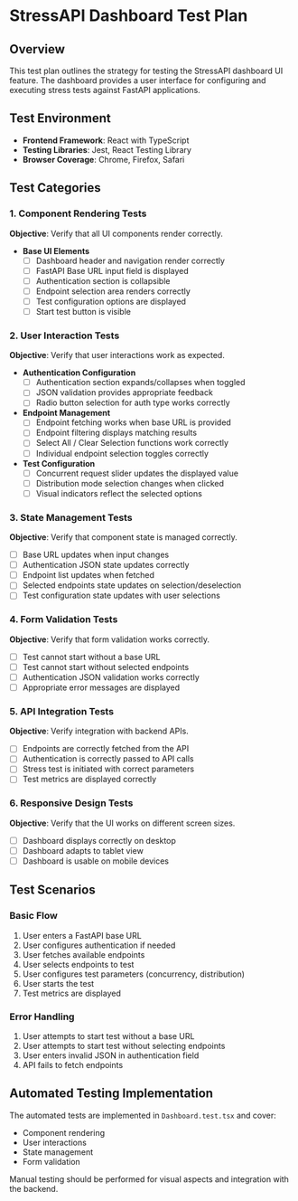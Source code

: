 # StressAPI Dashboard Test Plan

## Overview
This test plan outlines the strategy for testing the StressAPI dashboard UI feature. The dashboard provides a user interface for configuring and executing stress tests against FastAPI applications.

## Test Environment
- **Frontend Framework**: React with TypeScript
- **Testing Libraries**: Jest, React Testing Library
- **Browser Coverage**: Chrome, Firefox, Safari

## Test Categories

### 1. Component Rendering Tests
**Objective**: Verify that all UI components render correctly.

- **Base UI Elements**
  - [ ] Dashboard header and navigation render correctly
  - [ ] FastAPI Base URL input field is displayed
  - [ ] Authentication section is collapsible
  - [ ] Endpoint selection area renders correctly
  - [ ] Test configuration options are displayed
  - [ ] Start test button is visible

### 2. User Interaction Tests
**Objective**: Verify that user interactions work as expected.

- **Authentication Configuration**
  - [ ] Authentication section expands/collapses when toggled
  - [ ] JSON validation provides appropriate feedback
  - [ ] Radio button selection for auth type works correctly

- **Endpoint Management**
  - [ ] Endpoint fetching works when base URL is provided
  - [ ] Endpoint filtering displays matching results
  - [ ] Select All / Clear Selection functions work correctly
  - [ ] Individual endpoint selection toggles correctly

- **Test Configuration**
  - [ ] Concurrent request slider updates the displayed value
  - [ ] Distribution mode selection changes when clicked
  - [ ] Visual indicators reflect the selected options

### 3. State Management Tests
**Objective**: Verify that component state is managed correctly.

- [ ] Base URL updates when input changes
- [ ] Authentication JSON state updates correctly
- [ ] Endpoint list updates when fetched
- [ ] Selected endpoints state updates on selection/deselection
- [ ] Test configuration state updates with user selections

### 4. Form Validation Tests
**Objective**: Verify that form validation works correctly.

- [ ] Test cannot start without a base URL
- [ ] Test cannot start without selected endpoints
- [ ] Authentication JSON validation works correctly
- [ ] Appropriate error messages are displayed

### 5. API Integration Tests
**Objective**: Verify integration with backend APIs.

- [ ] Endpoints are correctly fetched from the API
- [ ] Authentication is correctly passed to API calls
- [ ] Stress test is initiated with correct parameters
- [ ] Test metrics are displayed correctly

### 6. Responsive Design Tests
**Objective**: Verify that the UI works on different screen sizes.

- [ ] Dashboard displays correctly on desktop
- [ ] Dashboard adapts to tablet view
- [ ] Dashboard is usable on mobile devices

## Test Scenarios

### Basic Flow
1. User enters a FastAPI base URL
2. User configures authentication if needed
3. User fetches available endpoints
4. User selects endpoints to test
5. User configures test parameters (concurrency, distribution)
6. User starts the test
7. Test metrics are displayed

### Error Handling
1. User attempts to start test without a base URL
2. User attempts to start test without selecting endpoints
3. User enters invalid JSON in authentication field
4. API fails to fetch endpoints

## Automated Testing Implementation
The automated tests are implemented in `Dashboard.test.tsx` and cover:
- Component rendering
- User interactions
- State management
- Form validation

Manual testing should be performed for visual aspects and integration with the backend.
